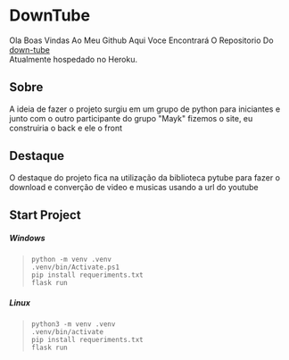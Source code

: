 # DownTube
Ola Boas Vindas Ao Meu Github Aqui Voce Encontrará O Repositorio Do [down-tube](http://down-tube.herokuapp.com)  
Atualmente hospedado no Heroku.  
## Sobre
A ideia de fazer o projeto surgiu em um grupo de python para iniciantes e junto com o outro participante do grupo "Mayk" fizemos o site, eu construiria o back e ele o front
## Destaque
O destaque do projeto fica na utilização da biblioteca pytube
para fazer o download e converção de video e musicas usando a url do youtube
## Start Project  
##### Windows

>`python -m venv .venv`  
>`.venv/bin/Activate.ps1`  
>`pip install requeriments.txt`  
>`flask run`

##### Linux

>`python3 -m venv .venv`  
>`.venv/bin/activate`  
>`pip install requeriments.txt`  
>`flask run`

